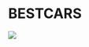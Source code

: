 # BESTCARS
<img src="https://res.cloudinary.com/bestcar-bg/image/upload/v1637093308/Deniz%20Memduev/store_ii4wp3.png" />
